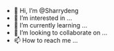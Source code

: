 - 👋 Hi, I’m @Sharrydeng
- 👀 I’m interested in ...
- 🌱 I’m currently learning ...
- 💞️ I’m looking to collaborate on ...
- 📫 How to reach me ...

<!---
Sharrydeng/Sharrydeng is a ✨ special ✨ repository because its `README.md` (this file) appears on your GitHub profile.
You can click the Preview link to take a look at your changes.
--->
